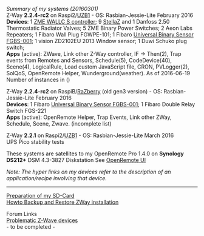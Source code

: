 _Summary of my systems (20160301)_   
Z-Way **2.2.4-rc2** on Raspi2/[UZB1](http://www.z-wave.me/index.php?id=28) - OS: Rasbian-Jessie-Lite February 2016     
**Devices**: 1 [ZME WALLC S controller](http://forum.z-wave.me/viewtopic.php?f=3424&t=21965); 9 [StellaZ](http://forum.z-wave.me/viewtopic.php?f=3424&t=20963&p=53657) and 1 Danfoss 2.50 Thermostatic Radiator Valves; 5 ZME Binary Power Switches; 2 Aeon Labs Repeaters; 1 Fibaro Wall Plug FGWPE-101; 1 Fibaro [Universal Binary Sensor FGBS-001](http://www.openremote.org/x/vCBdAQ); 1 vision ZD2102EU 2013 Window sensor; 1 Duwi Schuko plug switch;    
**Apps** (active): ZWave, Link other Z-Way controller, IF -> Then(2), Trap events from Remotes and Sensors, Schedule(5), CodeDevice(40), Scene(4), LogicalRule,  Load custom JavaScript file, CRON, PVLogger(2), SolQoS, OpenRemote Helper, Wunderground(weather). 
As of 2016-06-19 Number of instances in ()   

Z-Way **2.2.4-rc2** on RaspiB/[RaZberry](http://razberry.zwave.me/index.php?id=9) (old gen3 version) - OS: Rasbian-Jessie-Lite February 2016  
**Devices**: 1 Fibaro [Universal Binary Sensor FGBS-001](http://www.openremote.org/x/vCBdAQ); 1 Fibaro Double Relay Switch FGS-221    
**Apps** (active): OpenRemote Helper, Trap Events, Link other ZWay, Schedule, Scene, Zwave. (incomplete list) 

Z-Way **2.2.1** on Raspi2/[UZB1](http://www.z-wave.me/index.php?id=28) - OS: Rasbian-Jessie-Lite March 2016     
UPS Pico stability tests    

These systems are satellites to my OpenRemote Pro 1.4.0 on **Synology DS212+** DSM 4.3-3827 Diskstation See [OpenRemote UI](http://www.openremote.org/x/nwFWAQ)    

_Note: The hyper links on my devices refer to the description of an application/recipe involving that device._
****

[Preparation of my SD-Card](https://github.com/pz1/ZWayModules/blob/master/Documentation/PrepareRaspberryPiSDcard.MD)    
[Howto Backup and Restore ZWay installation](https://github.com/pz1/ZWayModules/blob/master/Documentation/BackupRestoreClone.MD)    

Forum Links    
[Problematic Z-Wave devices](http://forum.z-wave.me/viewtopic.php?f=3423&t=21476)    
\- to be completed \-